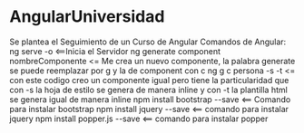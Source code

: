 # AngularUniversidad
Se plantea el Seguimiento de un Curso de Angular 
Comandos de Angular:
ng serve -o <==Inicia el Servidor
ng generate component nombreComponente <= Me crea un nuevo componente, la palabra generate se puede reemplazar por g y la de component con c
ng g c persona -s -t  <= con este codigo creo un componente igual pero tiene la particularidad que con -s la hoja de estilo se genera de manera inline y 
con -t la plantilla html se genera igual de manera inline
npm install bootstrap --save <== Comando para instalar bootstrap
npm install jquery --save  <== comando para instalar jquery
npm install popper.js --save  <== comando para instalar popper

